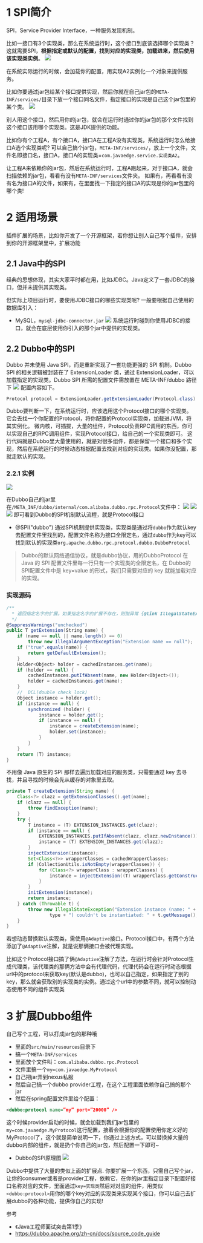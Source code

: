 # 1 SPI简介
SPI，Service Provider Interface，一种服务发现机制。

比如一接口有3个实现类，那么在系统运行时，这个接口到底该选择哪个实现类？
这就需要SPI，**根据指定或默认的配置，找到对应的实现类，加载进来，然后使用该实现类实例**。
![](https://img-blog.csdnimg.cn/20201220141747102.png)

在系统实际运行的时候，会加载你的配置，用实现A2实例化一个对象来提供服务。

比如你要通过jar包给某个接口提供实现，然后你就在自己jar包的`META-INF/services/`目录下放一个接口同名文件，指定接口的实现是自己这个jar包里的某个类。
![](https://img-blog.csdnimg.cn/20201220142131599.png?x-oss-process=image/watermark,type_ZmFuZ3poZW5naGVpdGk,shadow_10,text_SmF2YUVkZ2U=,size_1,color_FFFFFF,t_70)

别人用这个接口，然后用你的jar包，就会在运行时通过你的jar包的那个文件找到这个接口该用哪个实现类。这是JDK提供的功能。

比如你有个工程A，有个接口A，接口A在工程A没有实现类，系统运行时怎么给接口A选个实现类呢?
可以自己搞个jar包，`META-INF/services/`，放上一个文件，文件名即接口名，接口A，接口A的实现类=`com.javaedge.service.实现类A2`。

让工程A来依赖你的jar包，然后在系统运行时，工程A跑起来，对于接口A，就会扫描依赖的jar包，看看有没有`META-INF/services`文件夹。
如果有，再看看有没有名为接口A的文件，如果有，在里面找一下指定的接口A的实现是你的jar包里的哪个类!

# 2 适用场景
插件扩展的场景，比如你开发了一个开源框架，若你想让别人自己写个插件，安排到你的开源框架里中，扩展功能

## 2.1  Java中的SPI
经典的思想体现，其实大家平时都在用，比如JDBC。Java定义了一套JDBC的接口，但并未提供其实现类。

但实际上项目运行时，要使用JDBC接口的哪些实现类呢?
一般要根据自己使用的数据库引入：
- MySQL，`mysql-jdbc-connector.jar`
![](https://img-blog.csdnimg.cn/20201220151405844.png?x-oss-process=image/watermark,type_ZmFuZ3poZW5naGVpdGk,shadow_10,text_SmF2YUVkZ2U=,size_1,color_FFFFFF,t_70)
系统运行时碰到你使用JDBC的接口，就会在底层使用你引入的那个jar中提供的实现类。

## 2.2 Dubbo中的SPI
Dubbo 并未使用 Java SPI，而是重新实现了一套功能更强的 SPI 机制。Dubbo SPI 的相关逻辑被封装在了 ExtensionLoader 类，通过 ExtensionLoader，可以加载指定的实现类。Dubbo SPI 所需的配置文件需放置在 META-INF/dubbo 路径下
![](https://img-blog.csdnimg.cn/20201220143821997.png?x-oss-process=image/watermark,type_ZmFuZ3poZW5naGVpdGk,shadow_10,text_SmF2YUVkZ2U=,size_1,color_FFFFFF,t_70)
配置内容如下。
```java
Protocol protocol = ExtensionLoader.getExtensionLoader(Protocol.class).getAdaptiveExtension();
```

Dubbo要判断一下，在系统运行时，应该选用这个Protocol接口的哪个实现类。
它会去找一个你配置的Protocol，将你配置的Protocol实现类，加载进JVM，将其实例化。
微内核，可插拔，大量的组件，Protocol负责RPC调用的东西，你可以实现自己的RPC调用组件，实现Protocol接口，给自己的一个实现类即可。
这行代码就是Dubbo里大量使用的，就是对很多组件，都是保留一个接口和多个实现，然后在系统运行的时候动态根据配置去找到对应的实现类。如果你没配置，那就走默认的实现。

### 2.2.1 实例
![](https://img-blog.csdnimg.cn/2020122014531547.png?x-oss-process=image/watermark,type_ZmFuZ3poZW5naGVpdGk,shadow_10,text_SmF2YUVkZ2U=,size_1,color_FFFFFF,t_70)

在Dubbo自己的jar里
在`/META_INF/dubbo/internal/com.alibaba.dubbo.rpc.Protocol`文件中：
![](https://img-blog.csdnimg.cn/20201220145724211.png?x-oss-process=image/watermark,type_ZmFuZ3poZW5naGVpdGk,shadow_10,text_SmF2YUVkZ2U=,size_1,color_FFFFFF,t_70)
![](https://img-blog.csdnimg.cn/20201220150004508.png?x-oss-process=image/watermark,type_ZmFuZ3poZW5naGVpdGk,shadow_10,text_SmF2YUVkZ2U=,size_1,color_FFFFFF,t_70)
![](https://img-blog.csdnimg.cn/20201220150358794.png?x-oss-process=image/watermark,type_ZmFuZ3poZW5naGVpdGk,shadow_10,text_SmF2YUVkZ2U=,size_1,color_FFFFFF,t_70)
即可看到Dubbo的SPI机制默认流程，就是Protocol接口
- @SPI("dubbo")
通过SPI机制提供实现类，实现类是通过将`dubbo`作为默认key去配置文件里找到的，配置文件名称为接口全限定名，通过`dubbo`作为key可以找到默认的实现类`org.apache.dubbo.rpc.protocol.dubbo.DubboProtocol`

> Dubbo的默认网络通信协议，就是dubbo协议，用的DubboProtocol
> 在 Java 的 SPI 配置文件里每一行只有一个实现类的全限定名，在 Dubbo的 SPI配置文件中是 key=value 的形式，我们只需要对应的 key 就能加载对应的实现。

### 实现源码

```csharp
/**
  * 返回指定名字的扩展。如果指定名字的扩展不存在，则抛异常 {@link IllegalStateException}.
  */
@SuppressWarnings("unchecked")
public T getExtension(String name) {
	if (name == null || name.length() == 0)
	    throw new IllegalArgumentException("Extension name == null");
	if ("true".equals(name)) {
	    return getDefaultExtension();
	}
	Holder<Object> holder = cachedInstances.get(name);
	if (holder == null) {
	    cachedInstances.putIfAbsent(name, new Holder<Object>());
	    holder = cachedInstances.get(name);
	}
	//  DCL(double check lock)
	Object instance = holder.get();
	if (instance == null) {
	    synchronized (holder) {
            instance = holder.get();
            if (instance == null) {
                instance = createExtension(name);
                holder.set(instance);
            }
        }
	}
	return (T) instance;
}
```
不用像 Java 原生的 SPI 那样去遍历加载对应的服务类，只需要通过 key 去寻找，并且寻找的时候会先从缓存的对象里去取。
```java
private T createExtension(String name) {
    Class<?> clazz = getExtensionClasses().get(name);
    if (clazz == null) {
        throw findException(name);
    }
    try {
        T instance = (T) EXTENSION_INSTANCES.get(clazz);
        if (instance == null) {
            EXTENSION_INSTANCES.putIfAbsent(clazz, clazz.newInstance());
            instance = (T) EXTENSION_INSTANCES.get(clazz);
        }
        injectExtension(instance);
        Set<Class<?>> wrapperClasses = cachedWrapperClasses;
        if (CollectionUtils.isNotEmpty(wrapperClasses)) {
            for (Class<?> wrapperClass : wrapperClasses) {
                instance = injectExtension((T) wrapperClass.getConstructor(type).newInstance(instance));
            }
        }
        initExtension(instance);
        return instance;
    } catch (Throwable t) {
        throw new IllegalStateException("Extension instance (name: " + name + ", class: " +
                type + ") couldn't be instantiated: " + t.getMessage(), t);
    }
}
```

若想动态替换默认实现类，需使用`@Adaptive`接口。Protocol接口中，有两个方法添加了`@Adaptive`注解，就是说那俩接口会被代理实现。

比如这个Protocol接口搞了俩`@Adaptive`注解了方法，在运行时会针对Protocol生成代理类，该代理类的那俩方法中会有代理代码，代理代码会在运行时动态根据url中的protocol来获取key(默认是dubbo)，也可以自己指定，如果指定了别的key，那么就会获取别的实现类的实例。通过这个url中的参数不同，就可以控制动态使用不同的组件实现类

# 3 扩展Dubbo组件
自己写个工程，可以打成jar包的那种哦
- 里面的`src/main/resources`目录下
- 搞一个`META-INF/services`
- 里面放个文件叫：`com.alibaba.dubbo.rpc.Protocol`
- 文件里搞一个`my=com.javaedge.MyProtocol`
- 自己把jar弄到nexus私服
- 然后自己搞一个dubbo provider工程，在这个工程里面依赖你自己搞的那个jar
- 然后在spring配置文件里给个配置：
```xml
<dubbo:protocol name=”my” port=”20000” />
```
这个时候provider启动的时候，就会加载到我们jar包里的`my=com.javaedge.MyProtocol`这行配置，接着会根据你的配置使用你定义好的MyProtocol了，这个就是简单说明一下，你通过上述方式，可以替换掉大量的dubbo内部的组件，就是扔个你自己的jar包，然后配置一下即可~
- Dubbo的SPI原理图
![](https://img-blog.csdnimg.cn/20190709133144886.png)

Dubbo中提供了大量的类似上面的扩展点.
你要扩展一个东西，只需自己写个jar，让你的consumer或者是provider工程，依赖它，在你的jar里指定目录下配置好接口名称对应的文件，里面通过`key=实现类`然后对对应的组件，用类似`<dubbo:protocol>`用你的哪个key对应的实现类来实现某个接口，你可以自己去扩展dubbo的各种功能，提供你自己的实现!

参考
- 《Java工程师面试突击第1季》
- https://dubbo.apache.org/zh-cn/docs/source_code_guide